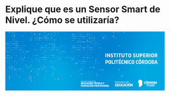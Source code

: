 # Explique que es un Sensor Smart de Nivel. ¿Cómo se utilizaría?

![banner](/assets/BannerElect.png)